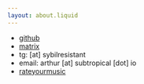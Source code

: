 ```yaml
---
layout: about.liquid
---
```


- [github](https://github.com/a-moreira)
- [matrix](https://matrix.to/#/@splessnosi:matrix.org)
- tg: [at] sybilresistant
- email: arthur [at] subtropical [dot] io
- [rateyourmusic](https://rateyourmusic.com/~splessnosi)
